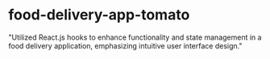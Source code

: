 # food-delivery-app-tomato
"Utilized React.js hooks to enhance functionality and state management in a food delivery application, emphasizing intuitive user interface design."
